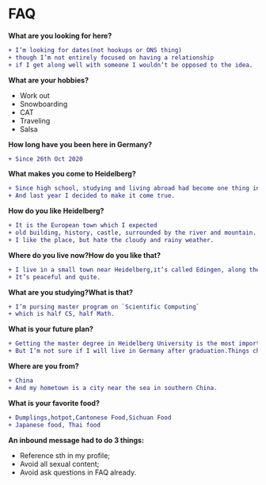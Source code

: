 # FAQ


**What are you looking for here?**

```diff
+ I’m looking for dates(not hookups or ONS thing)
+ though I’m not entirely focused on having a relationship
+ if I get along well with someone I wouldn’t be opposed to the idea.
```


**What are your hobbies?**
- Work out
- Snowboarding
- CAT
- Traveling
- Salsa

**How long have you been here in Germany?**
```diff
+ Since 26th Oct 2020
```

**What makes you come to Heidelberg?**
```diff
+ Since high school, studying and living abroad had become one thing in my to do list.
+ And last year I decided to make it come true.
```

**How do you like Heidelberg?**
```diff
+ It is the European town which I expected
+ old building, history, castle, surrounded by the river and mountain.
+ I like the place, but hate the cloudy and rainy weather.
```

**Where do you live now?How do you like that?**
```diff
+ I live in a small town near Heidelberg,it’s called Edingen, along the Neckar river.
+ It’s peaceful and quite.
```

**What are you studying?What is that?**
```diff
+ I’m pursing master program on `Scientific Computing`
+ which is half CS, half Math.
```

**What is your future plan?**
```diff
+ Getting the master degree in Heidelberg University is the most important thing for me at present.
+ But I’m not sure if I will live in Germany after graduation.Things change a lot in 2~3 years.
```

**Where are you from?**
```diff
+ China
+ And my hometown is a city near the sea in southern China.
```

**What is your favorite food?**
```diff
+ Dumplings,hotpot,Cantonese Food,Sichuan Food
+ Japanese food, Thai food
```

**An inbound message had to do 3 things:**
- Reference sth in my profile;
- Avoid all sexual content;
- Avoid ask questions in FAQ already.
